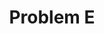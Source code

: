 ---
contest: Techporia
year: 2020
round: Final
problem: E
title: Problem E
pdf: contests/Techporia/2020/final/E - Problem E.pdf
---